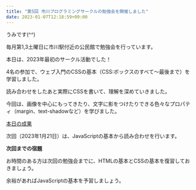 ```yaml
---
title: "第5回 市川プログラミングサークルの勉強会を開催しました"
date: 2023-01-07T12:18:59+09:00
---
```


<p>うみです(^^)</p>
<p>毎月第1,3土曜日に市川駅付近の公民館で勉強会を行っています。</p>
<p>本日は、2023年最初のサークル活動でした！</p>
<p>4名の参加で、ウェブ入門のCSSの基本（CSS:ボックスのすべて〜最後まで）を学習しました。</p>
<p>読み合わせをしたあと実際にCSSを書いて、理解を深めていきました。</p>
<p>今回は、画像を中心にもってきたり、文字に影をつけたりできる色々なプロパティ（margin、text-shadowなど）を学びました。</p>
<a href="(https://ichikawa-programming-circle.github.io/rensyu/umi/)">本日の成果</a>
<p>次回（2023年1月21日）は、JavaScriptの基本から読み合わせを行います。</p>
<p></p>
<p><strong>次回までの宿題</strong></p>
<p>お時間のある方は次回の勉強会までに、HTMLの基本とCSSの基本を復習しておきましょう。</p>
<p>余裕があればJavaScriptの基本を予習しましょう。</p>
